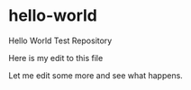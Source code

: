# hello-world
Hello World Test Repository

Here is my edit to this file

Let me edit some more and see what happens.


